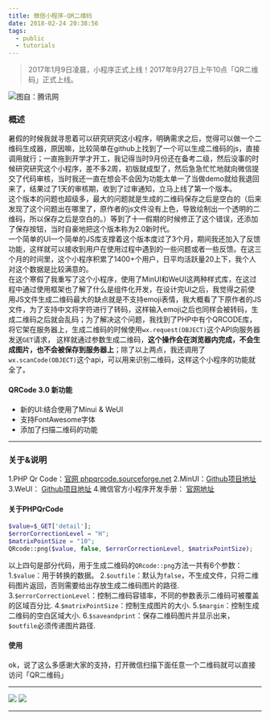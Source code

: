 ```yaml
---
title: 微信小程序-QR二维码
date: 2018-02-24 20:38:56
tags:
  - public
  - tutorials
---
```


>2017年1月9日凌晨，小程序正式上线！2017年9月27日上午10点「QR二维码」正式上线。

![图自：腾讯网](https://images.gxuann.cn/archives/wxapp-qrcode-banner.png)<br>
### 概述
暑假的时候我就寻思着可以研究研究这小程序，明确需求之后，觉得可以做一个二维码生成器，原因嘛，比较简单在github上找到了一个可以生成二维码的js，直接调用就行；一直拖到开学才开工，我记得当时9月份还在备考二级，然后没事的时候研究研究这个小程序，差不多2周，初版就成型了，然后急急忙忙地就向微信提交了代码审核，当时我还一直在想会不会因为功能太单一了当做demo就给我退回来了，结果过了1天的审核期，收到了过审通知，立马上线了第一个版本。<br>
这个版本的问题也超级多，最大的问题就是生成的二维码保存之后是空白的（后来发现了这个问题出在哪里了，原作者的js文件没有上色，导致绘制出一个透明的二维码，所以保存之后是空白的。）等到了十一假期的时候修正了这个错误，还添加了保存按钮，当时自豪地把这个版本称为2.0新时代。<br>
一个简单的UI一个简单的JS库支撑着这个版本度过了3个月，期间我还加入了反馈功能，这样就可以接收到用户在使用过程中遇到的一些问题或者一些反馈。在这三个月的时间里，这个小程序积累了1400+个用户，日平均活跃量20上下，我个人对这个数据是比较满意的。<br>
在这个寒假了我重写了这个小程序，使用了MinUI和WeUI这两种样式库，在这过程中通过使用框架也了解了什么是组件化开发，在设计完UI之后，我觉得之前使用JS文件生成二维码最大的缺点就是不支持emoji表情，我大概看了下原作者的JS文件，为了支持中文将字符进行了转码，这样输入emoji之后也同样会被转码，生成二维码之后就会乱码；为了解决这个问题，我找到了PHP中有个QRCODE库，将它架在服务器上，生成二维码的时候使用`wx.request(OBJECT)`这个API向服务器发送`GET`请求， 这样就通过参数生成二维码，**这个操作会在浏览器内完成，不会生成图片，也不会被保存到服务器上**；除了以上两点，我还调用了`wx.scanCode(OBJECT)`这个api，可以用来识别二维码，这样这个小程序的功能就全了。

#### QRCode 3.0 新功能
- 新的UI:结合使用了Minui & WeUI
- 支持FontAwesome字体
- 添加了扫描二维码的功能

---

### 关于&说明
1.PHP Qr Code：[官网 phpqrcode.sourceforge.net](http://phpqrcode.sourceforge.net/)
2.MinUI：[Github项目地址](https://github.com/meili/minui)
3.WeUI： [Github项目地址](https://github.com/Tencent/weui-wxss/)
4.微信官方小程序开发手册： [官网地址](https://mp.weixin.qq.com/debug/wxadoc/dev/)

#### 关于PHPQrCode
```PHP
$value=$_GET['detail'];  
$errorCorrectionLevel = "H";
$matrixPointSize = "10";
QRcode::png($value, false, $errorCorrectionLevel, $matrixPointSize);  
```
以上四句是部分代码，用于生成二维码的`QRcode::png`方法一共有6个参数：
1.`$value`：用于转换的数据。
2.`$outfile`：默认为`false`，不生成文件，只将二维码图片返回，否则需要给出存放生成二维码图片的路径.
3.`$errorCorrectionLevel`：控制二维码容错率，不同的参数表示二维码可被覆盖的区域百分比.
4.`$matrixPointSize`：控制生成图片的大小.
5.`$margin`：控制生成二维码的空白区域大小.
6.`$saveandprint`：保存二维码图片并显示出来，`$outfile`必须传递图片路径.

#### 使用
ok，说了这么多感谢大家的支持，打开微信扫描下面任意一个二维码就可以直接访问「QR二维码」

---
![](https://images.gxuann.cn/archives/gh_db3301df811e_258.jpg)
![](https://images.gxuann.cn/archives/gh_db3301df811e_258_normal.jpg)

---
